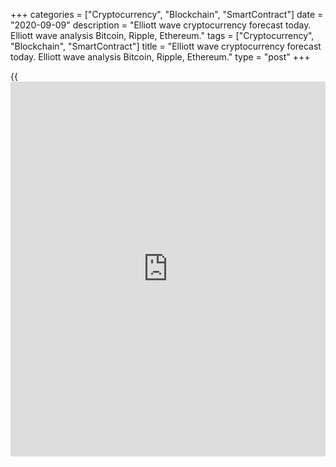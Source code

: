 +++
categories = ["Cryptocurrency", "Blockchain", "SmartContract"]
date = "2020-09-09"
description = "Elliott wave cryptocurrency forecast today. Elliott wave analysis Bitcoin, Ripple, Ethereum."
tags = ["Cryptocurrency", "Blockchain", "SmartContract"]
title = "Elliott wave cryptocurrency forecast today. Elliott wave analysis Bitcoin, Ripple, Ethereum."
type = "post"
+++

{{<iframe id="large-banner" src="https://www.bounty.group/#slide=16.0" width="100%" height="600" scrolling="no" style="border: 0px solid rgb(216, 221, 230); border-radius: 3px;">}}

September 9, 2020

September 9, 2020

Elliott wave [daily](https://www.fintecher.org/2020/03/03/forex-trading-daily-strategy/) forecast for Bitcoin, Ripple and EthereumRoman Onegin

##  **Elliott wave forecast for BTCUSD, ETHUSD, XRPUSD for today**

###  **Elliott wave[BTCUSD][1] analysis**

 **![LiteForex: Elliott wave cryptocurrency forecast today. Elliott wave
analysis Bitcoin, Ripple, Ethereum.][2]**

The BTCUSD market is forming the corrective pattern that should be a
double zigzag [W]-[X]-[Y]. The impulse wave (C) is currently developing
within the [W] wave. Sub-waves 1-2-3 have completed and the sideways
correction 4 is unfolding as a double three. The price should rise a
little in wave [y]. Next, the market could go down in wave 5 to a level
of 9700.

* * *

###  **Elliott wave[XRPUSD][3] analysis**

![LiteForex: Elliott wave cryptocurrency forecast today. Elliott wave
analysis Bitcoin, Ripple, Ethereum.][4]

The XRPUSD market continues forming the down impulse wave (A) that is
composed of the sub-waves 1-2-3-4-5. Wave A has been half-complete,
there is now unfolding wave 3, namely, its sideways correction [4] of 3.
Wave [4] must be forming as a triple three. This triple combination will
complete when the last corrective wave (z) ends. Therefore, the price
should rise a little in wave (z). Next, the market could go down in wave
[5], as it is outlined in the chart.

* * *

###  **Elliott wave[ETHUSD][5] analysis**

![LiteForex: Elliott wave cryptocurrency forecast today. Elliott wave
analysis Bitcoin, Ripple, Ethereum.][6]

The ETHUSD market is trading in a downtrend. The price is now following
the bear impulse wave A. Within the A wave, the sub-waves [1]-[2]-[3]
have completed, and the corrective wave 4 is now unfolding as a bullish
zigzag (a)-(b)-(c). The market should be rising In a short impulse (c).
Next, the price could resume declining in wave [5]. An approximate
trajectory of the Ethereum future price movement is outlined in the
chart.

* * *

P.S. Did you like my article? Share it in social networks: it will be
the best “thank you" :)

Ask me questions and comment below. I’ll be glad to answer your
questions and give necessary explanations.

 **Useful links:**

  * I recommend trying to trade with a reliable broker [here][7]. The system allows you to trade by yourself or copy successful traders from all across the globe.
  * Use my promo-code BLOG for getting deposit bonus 50% on LiteForex platform. Just enter this code in the appropriate field while [depositing][8] your trading account.
  * Telegram channel with high-quality analytics, Forex reviews, training articles, and other useful things for traders <t.me/liteforex>

![Elliott wave [daily](https://www.fintecher.org/2020/03/03/forex-trading-daily-strategy/) forecast for Bitcoin, Ripple and Ethereum][9]

The content of this article reflects the author’s opinion and does not
necessarily reflect the official position of LiteForex. The material
published on this page is provided for informational purposes only and
should not be considered as the provision of investment advice for the
purposes of Directive 2004/39/EC.

Rate this article:

{{value}}

( {{count}} {{title}} )

   1. my.liteforex.com/trading/chart?symbol=BTCUSD
   2. cdn.liteforex.com/cache/uploads/blog_post/wave-analysis-crypto/09-09-2020/BTCUSDH2.png?w=30&s=5aacb9928a398def9fed70353dfad241
   3. my.liteforex.com/trading/chart?symbol=XRPUSD
   4. cdn.liteforex.com/cache/uploads/blog_post/wave-analysis-crypto/09-09-2020/XRPUSDH2.png?w=30&s=4604d4b3aabc23d35cc4849aa1d07039
   5. my.liteforex.com/trading/chart?symbol=ETHUSD
   6. cdn.liteforex.com/cache/uploads/blog_post/wave-analysis-crypto/09-09-2020/ETHUSDH2.png?w=30&s=acd98443ad1236d27e75b528e94884a0
   7. my.liteforex.com/?category=analysts-opinions&slug=elliott-wave-[daily](https://www.fintecher.org/2020/03/03/forex-trading-daily-strategy/)-forecast-for-[bitcoin](https://www.letsplayfx.com/blog/forex-for-bitcoin/)-ripple-and-[Ethereum](https://www.playgroundfx.com/blog/the-creator-of-ethereum/)-2020-09-09&openPopup=%2Fregistration%2Fpopup&utm_source=blog&utm_medium=article&utm_campaign=bonus
   8. my.liteforex.com/deposit/?category=analysts-opinions&slug=elliott-wave-[daily](https://www.fintecher.org/2020/03/03/forex-trading-daily-strategy/)-forecast-for-[bitcoin](https://www.letsplayfx.com/blog/forex-for-bitcoin/)-ripple-and-[Ethereum](https://www.playgroundfx.com/blog/the-creator-of-ethereum/)-2020-09-09&promo_code=BLOG&utm_source=blog&utm_medium=article&utm_campaign=bonus
   9. cdn.liteforex.com/cache/uploads/blog_post/wave-analysis-crypto/09-09-2020/[BTC](https://www.playgroundfx.com/blog/who-is-the-creator-of-bitcoin/)-eth-xrp-09-09-2020-wave-analysis.jpg?q=75&w=1000&s=20a11aa6851247ae5852f59cb763c479